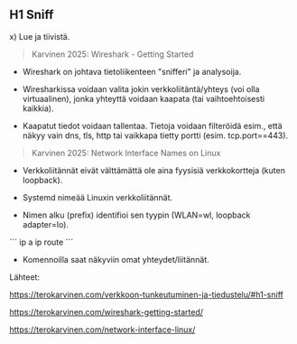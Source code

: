 ## H1 Sniff

x) Lue ja tiivistä.

>Karvinen 2025: Wireshark - Getting Started
- Wireshark on johtava tietoliikenteen "snifferi" ja analysoija.

- Wiresharkissa voidaan valita jokin verkkoliitäntä/yhteys (voi olla virtuaalinen), jonka yhteyttä voidaan kaapata (tai vaihtoehtoisesti kaikkia).

- Kaapatut tiedot voidaan tallentaa. Tietoja voidaan filteröidä esim., että näkyy vain dns, tls, http tai vaikkapa tietty portti (esim. tcp.port==443).

>Karvinen 2025: Network Interface Names on Linux
- Verkkoliitännät eivät välttämättä ole aina fyysisiä verkkokortteja (kuten loopback).

- Systemd nimeää Linuxin verkkoliitännät.

- Nimen alku (prefix) identifioi sen tyypin (WLAN=wl, loopback adapter=lo).

´´´
ip a
ip route
´´´
- Komennoilla saat näkyviin omat yhteydet/liitännät. 



















Lähteet:

https://terokarvinen.com/verkkoon-tunkeutuminen-ja-tiedustelu/#h1-sniff

https://terokarvinen.com/wireshark-getting-started/

https://terokarvinen.com/network-interface-linux/
